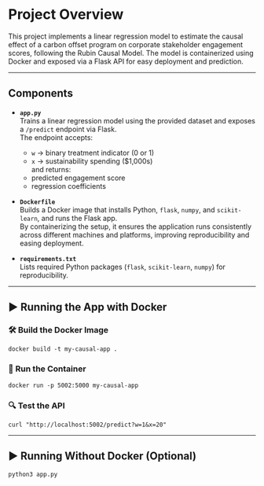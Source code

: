 # Project Overview

This project implements a linear regression model to estimate the causal effect of a carbon offset program on corporate stakeholder engagement scores, following the Rubin Causal Model. The model is containerized using Docker and exposed via a Flask API for easy deployment and prediction.

---

## Components

- **`app.py`**  
  Trains a linear regression model using the provided dataset and exposes a `/predict` endpoint via Flask.  
  The endpoint accepts:
  - `w` → binary treatment indicator (0 or 1)
  - `x` → sustainability spending ($1,000s)  
  and returns:
  - predicted engagement score
  - regression coefficients

- **`Dockerfile`**  
  Builds a Docker image that installs Python, `flask`, `numpy`, and `scikit-learn`, and runs the Flask app.  
  By containerizing the setup, it ensures the application runs consistently across different machines and platforms, improving reproducibility and easing deployment.
  
- **`requirements.txt`**  
  Lists required Python packages (`flask`, `scikit-learn`, `numpy`) for reproducibility.

---

## ▶️ Running the App with Docker

### 🛠 Build the Docker Image
`docker build -t my-causal-app .`

### **🚀 Run the Container**
`docker run -p 5002:5000 my-causal-app`

### **🔍 Test the API**
`curl "http://localhost:5002/predict?w=1&x=20"`

---

## ▶️ Running Without Docker (Optional)

`python3 app.py`
